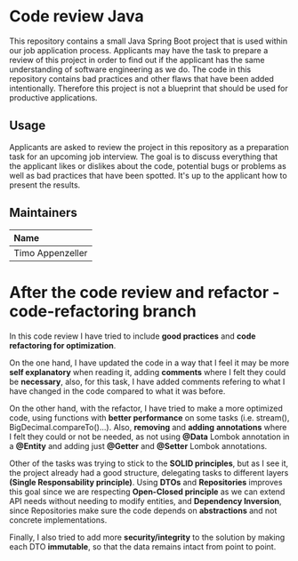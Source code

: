 # Code review Java
This repository contains a small Java Spring Boot project that is used within our job application process.
Applicants may have the task to prepare a review of this project in order to find out if the applicant has the same understanding of software engineering as we do.
The code in this repository contains bad practices and other flaws that have been added intentionally. Therefore this project is not a blueprint that should be used for productive applications.

## Usage
Applicants are asked to review the project in this repository as a preparation task for an upcoming job interview. The goal is to discuss everything that the applicant likes or dislikes about the code, potential bugs or problems as well as bad practices that have been spotted. It's up to the applicant how to present the results.

## Maintainers
| Name              |
| :---------------- |
| Timo Appenzeller  |

# After the code review and refactor - code-refactoring branch
In this code review I have tried to include **good practices** and **code refactoring for optimization**.

On the one hand, I have updated the code in a way that I feel it may be more **self explanatory** when reading it, adding **comments** where I felt they could be **necessary**, also, for this task, I have added comments refering to what I have changed in the code compared to what it was before.

On the other hand, with the refactor, I have tried to make a more optimized code, using functions with **better performance** on some tasks (i.e. stream(), BigDecimal.compareTo()...). Also, **removing** and **adding** **annotations** where I felt they could or not be needed, as not using **@Data** Lombok annotation in a **@Entity** and adding just **@Getter** and **@Setter** Lombok annotations.

Other of the tasks was trying to stick to the **SOLID principles**, but as I see it, the project already had a good structure, delegating tasks to different layers **(Single Responsability principle)**. Using **DTOs** and **Repositories** improves this goal since we are respecting **Open-Closed principle** as we can extend API needs without needing to modify entities, and **Dependency Inversion**, since Repositories make sure the code depends on **abstractions** and not concrete implementations.

Finally, I also tried to add more **security/integrity** to the solution by making each DTO **immutable**, so that the data remains intact from point to point.
